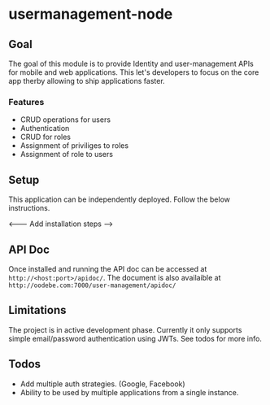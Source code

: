 # usermanagement-node

## Goal
The goal of this module is to provide Identity and user-management APIs for mobile and web applications. This let's developers to focus on the core app therby allowing to ship applications faster.

### Features
- CRUD operations for users
- Authentication
- CRUD for roles
- Assignment of priviliges to roles
- Assignment of role to users

## Setup
This application can be independently deployed.
Follow the below instructions.

<--- Add installation steps -->

## API Doc
Once installed and running the API doc can be accessed at `http://<host:port>/apidoc/`. The document is also availaible at `http://oodebe.com:7000/user-management/apidoc/`

## Limitations
The project is in active development phase. Currently it only supports simple email/password authentication using JWTs. See todos for more info.

## Todos
- Add multiple auth strategies. (Google, Facebook)
- Ability to be used by multiple applications from a single instance.
